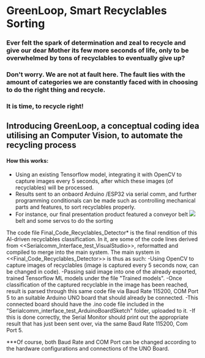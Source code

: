 # GreenLoop, Smart Recyclables Sorting

### Ever felt the spark of determination and zeal to recycle and give our dear Mother its few more seconds of life, only to be overwhelmed by tons of recyclables to eventually give up?
### Don't worry. We are not at fault here. The fault lies with the amount of categories we are constantly faced with in choosing to do the right thing and recycle.
### It is time, to recycle right!

## Introducing GreenLoop, a conceptual coding idea utilising an Computer Vision, to automate the recycling process

#### How this works:
<ul>
  <li>Using an existing Tensorflow model, integrating it with OpenCV to capture images every 5 seconds, after which these images (of recyclables) will be processed.</li>
  <li>Results sent to an onbaord Arduino /ESP32 via serial comm, and further programming conditionals can be made such as controlling mechanical parts and features, to sort recyclables properly.</li>
  <li>For instance, our final presentation product featured a conveyor belt <img src= "https://github.com/user-attachments/assets/25b022e9-52b9-4a11-9dff-7068afa8719b" style = "width: 1rem, height:1rem"> belt and some servos to do the sorting</li>
</ul>

The code file Final_Code_Recyclables_Detector* is the final rendition of this AI-driven recyclables classification. 
In it, are some of the code lines derived from <<Serialcomm_Interface_test_VisualStudio>>, reformatted and compiled to merge into the main system.
The main system in <<Final_Code_Recyclables_Detector>> is thus as such:
-Using OpenCV to capture images of recyclables (image is captured every 5 seconds now, can be changed in code).
-Passing said image into one of the already exported, trained Tensorflow ML models under the file "Trained models".
-Once classification of the captured recyclable in the image has been reached, result is parsed through this same code file via Baud Rate 115200, COM Port 5 to an suitable Arduino UNO board that should already be connected.
-This connected board should have the .ino code file included in the "Serialcomm_interface_test_ArduinoBoardSketch" folder, uploaded to it.
-If this is done correctly, the Serial Monitor should print out the appropriate result that has just been sent over, via the same Baud Rate 115200, Com Port 5.

***Of course, both Baud Rate and COM Port can be changed according to the hardware configurations and connections of the UNO Board.
